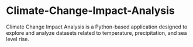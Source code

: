 # Climate-Change-Impact-Analysis
Climate Change Impact Analysis is a Python-based application designed to explore and analyze datasets related to temperature, precipitation, and sea level rise. 
